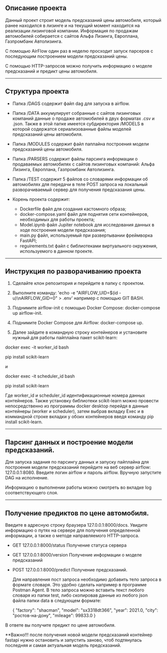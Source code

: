 ## Описание проекта

Данный проект строит модель предсказаний цены автомобиля, который ранее находился в лизинге и на текущий момент находится на реализации лизинговой компании.
Информация по продажам автомобилей собирается с сайтов Альфа Лизинга, Европлана, Газпромбанк Автолизинга.

С помощью AirFlow один раз в неделю просходит запуск парсеров с последующим построением модели предсказаний цены.

С помощью HTTP-запросов можно получить информацию о моделе предсказаний и предикт цены автомобиля.

_____________________________________________________________________________________________

## Структура проекта

- Папка /DAGS содержит файл dag для запуска в airflow.

- Папка /DATA аккумулирует собранные с сайтов лизинговых компаний данные о продаже автомобилей в двух форматах .csv и .json. Также в этой папке имеется субдиректория /MODELS в которой содержатся сериализованные файлы моделей предсказаний цены автомобиля.

- Папка /MODULES содержит файл паплайна построения модели предсказаний цены автомобиля.

- Папка /PARSERS содержит файлы парсинга информации о продаваемых автомобилях с сайтов лизинговых компаний: Альфа Лизинга, Европлана, Газпромбанк Автолизинга.

- Папка /TEST содержит 5 файлов со словарями информации об автомобилях для передачи в теле POST запроса на локальный разворачиваемый сервер для получения предсказания цены.

- Корень проекта содержит:
  
  * Dockerfile файл для создания кастомного образа;
  * docker-compose.yaml файл для поднятия сети контейнеров, необходимых для работы проекта;
  * Model.ipynb файл Jupiter notebook для исследования данных в ходе построения модели предсказания;
  * main.py файл, используемый при развертывании фреймворка FastAPI;
  * reguirements.txt файл с библиотеками виртуального окружения, используемого в данном проекте.

_____________________________________________________________________________________________

## Инструкция по разворачиванию проекта

1. Сделайте клон репозитория и перейдите в папку с проектом.

2. Выполните команду: 'echo -e "AIRFLOW_UID=$(id -u)\nAIRFLOW_GID=0" > .env' например с помощью GIT BASH.

3. Поднимите airflow-init с помощью Docker Сompose: docker-compose up airflow-init.

4. Поднимите Docker Compose для Airflow: docker-compose up.

5. Далее зайдите в командную строку контейнеров и установите нужный для работы пайплайна пакет scikit-learn:

docker exec -it worker_id bash

pip install scikit-learn 

и 

docker exec -it scheduler_id bash 

pip install scikit-learn

Где worker_id и scheduler_id идентификационные номера данных контейнеров. Также установку библиотеки scikit-learn можно провести непосредственно из программы docker desktop перейдя в данные контейнеры (worker и scheduler), затем выбрав вкладку Exec и в коммандной строке вкладки у обоих контейнеров введя команду pip install scikit-learn.

________________________________________________________________________________________________

## Парсинг данных и построение модели предсказаний.

Для запуска задания по парсингу данных и запуску пайплайна для построения модели предсказаний перейдите на веб сервер airflow: 127.0.0.1:8080. Введите логин airflow и пароль airflow. Вручную запустите DAG на исполнение.

Информацию о выполнении работы можно смотреть во вкладке log соответствующего слоя.

________________________________________________________________________________________________

## Получение предиктов по цене автомобиля.

Введите в адресную строку браузера 127.0.0.1:8000/docs. Увидите информацию о путях на сервере для получения определенной информации, а также о методе направляемого HTTP-запроса.

* GET 127.0.0.1:8000/status Получение статуса сервера

* GET 127.0.0.1:8000/version Получение информации о моделе предсказаний

* POST 127.0.0.1:8000/predict Получение предсказаний.

  Для направления пост запроса необходимо добавить тело запроса в формате словаря. Это удобно сделать например в программе Postman Agent.
  В тело запроса можно вставить текст любого словаря из папки test, либо скопировав данные из любого json файла папки data в следующем формате:

  {
    "factory": "shacman",
    "model": "sx3318dt366",
    "year": 2021.0,
    "city": "ростов-на-дону",
    "mileage": 99833.0
  }

В ответе вы получите предикт по цене автомобиля.

**Важно!!! после получения новой модели предсказаний контейнер fastapi нужно остановить и запустить заново, чтоб подтянулась последняя и самая актуальная модель предсказаний.
